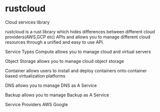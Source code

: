 # rustcloud

Cloud services library

rustcloud is a rust library which hides differences between different cloud providers(AWS,GCP etc) APIs and allows you to manage different cloud resources through a unified and easy to use API.

Service Types
Compute allows you to manage cloud and virtual servers

Object Storage allows you to manage cloud object storage

Container allows users to install and deploy containers onto container based virtualization platforms

DNS allows you to manage DNS as A Service

Backup allows you to manage Backup as A Service

Service Providers
AWS
Google

